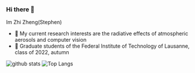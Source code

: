 ### Hi there 👋
Im Zhi Zheng(Stephen)
<!--
**StephenZheng0315/stephenzheng0315** is a ✨ _special_ ✨ repository because its `README.md` (this file) appears on your GitHub profile.

Here are some ideas to get you started:

- 🔭 I’m currently working on ...
- 👯 I’m looking to collaborate on ...
- 🤔 I’m looking for help with ...
- 💬 Ask me about ...
- 📫 How to reach me: ...
- 😄 Pronouns: ...
- ⚡ Fun fact: ...
-->
- 🌱 My current research interests are the radiative effects of atmospheric aerosols and computer vision
- 🤔 Graduate students of the Federal Institute of Technology of Lausanne, class of 2022, autumn

![github stats](https://github-readme-stats.vercel.app/api?username=StephenZheng0315&show_icons=true)
![Top Langs](https://github-readme-stats.vercel.app/api/top-langs/?username=StephenZheng0315&langs_count=3&hide=javascript,go,html,css,tex)
